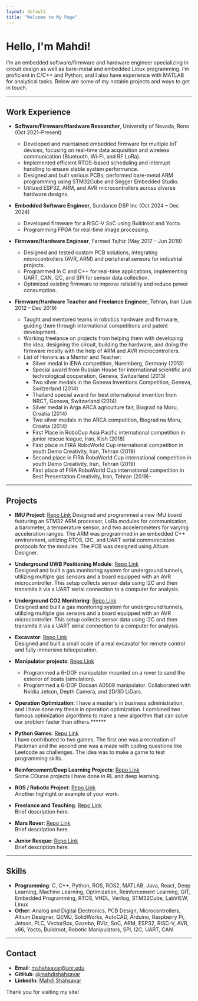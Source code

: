 ```yaml
---
layout: default
title: "Welcome to My Page"
---
```


# Hello, I'm Mahdi!

I’m an embedded software/firmware and hardware engineer specializing in circuit design as well as bare-metal and embedded Linux programming. I’m proficient in C/C++ and Python, and I also have experience with MATLAB for analytical tasks. Below are some of my notable projects and ways to get in touch.

---

## Work Experience

- **Software/Firmware/Hardware Researcher**, University of Nevada, Reno (Oct 2021–Present)  
  - Developed and maintained embedded firmware for multiple IoT devices, focusing on real-time data acquisition and wireless communication (Bluetooth, Wi-Fi, and RF LoRa).  
  - Implemented efficient RTOS-based scheduling and interrupt handling to ensure stable system performance.  
  - Designed and built various PCBs; performed bare-metal ARM programming using STM32Cube and Segger Embedded Studio.
  - Utilized ESP32, ARM, and AVR microcontrollers across diverse hardware designs.


- **Embedded Software Engineer**, Sundance DSP Inc (Oct 2024 – Dec 2024)  
  - Developed firmware for a RISC-V SoC using Buildroot and Yocto.  
  - Programming FPGA for real-time image processing.  


- **Firmware/Hardware Engineer**, Farmed Tajhiz (May 2017 – Jun 2019)  
  - Designed and tested custom PCB solutions, integrating microcontrollers (AVR, ARM) and peripheral sensors for industrial projects.  
  - Programmed in C and C++ for real-time applications, implementing UART, CAN, I2C, and SPI for sensor data collection.  
  - Optimized existing firmware to improve reliability and reduce power consumption.

    
- **Firmware/Hardware Teacher and Freelance Engineer**, Tehran, Iran (Jun 2012 – Dec 2019)  
  - Taught and mentored teams in robotics hardware and firmware, guiding them through international competitions and patent development.   
  - Working freelance on projects from helping them with developing the idea, designing the circuit, building the hardware, and doing the firmware mostly with the help of ARM and AVR microcontrollers.  
  - List of Honors as a Mentor and Teacher: 
    - Silver medal in iENA competition, Nuremberg, Germany (2013)
    - Special award from Russian House for international scientific and technological cooperation, Geneva, Switzerland (2013)
    - Two silver medals in the Geneva Inventions Competition, Geneva, Switzerland (2014)
    - Thailand special award for best international invention from NRCT, Geneva, Switzerland (2014)
    - Silver medal in Arga ARCA agriculture fair, Biograd na Moru, Croatia (2014)
    - Two silver medals in the ARCA competition, Biograd na Moru, Croatia (2014)
    - First Place in RoboCup Asia Pacific international competition in junior rescue league, Iran, Kish (2018)
    - First place in FIRA RoboWorld Cup international competition in youth Demo Creativity, Iran, Tehran (2019)
    - Second place in FIRA RoboWorld Cup international competition in youth Demo Creativity, Iran, Tehran (2019)
    - First place of FIRA RoboWorld Cup international competition in Best Presentation Creativity, Iran, Tehran (2019)-   

---

## Projects

- **IMU Project**: [Repo Link](https://github.com/mahdishahsavar/Slope_IMU.git)
  Designed and programmed a new IMU board featuring an STM32 ARM processor, LoRa modules for communication, a barometer, a temperature sensor, and two accelerometers for varying acceleration ranges. The ARM was programmed in an embedded C++ environment, utilizing RTOS, I2C, and UART serial communication protocols for the modules. The PCB was designed using Altium Designer.

- **Underground UWB Positioning Module**: [Repo Link](https://github.com/mahdishahsavar/UWB_Positioning.git)  
  Designed and built a gas monitoring system for underground tunnels, utilizing multiple gas sensors and a board equipped with an AVR microcontroller. This setup collects sensor data using I2C and then transmits it via a UART serial connection to a computer for analysis.
  
- **Underground CO2 Monitoring**: [Repo Link](https://github.com/mahdishahsavar/project1)  
  Designed and built a gas monitoring system for underground tunnels, utilizing multiple gas sensors and a board equipped with an AVR microcontroller. This setup collects sensor data using I2C and then transmits it via a UART serial connection to a computer for analysis.

- **Excavator**: [Repo Link](https://github.com/mahdishahsavar/project1)  
  Designed and built a small scale of a real excavator for remote control and fully immersive teleoperation.

- **Manipulator projects**: [Repo Link](https://github.com/mahdishahsavar/Sanding_project/tree/project)  
  - Programmed a 6-DOF manipulator mounted on a rover to sand the exterior of boats (simulation).  
  - Programmed a 6-DOF Doosan A0509 manipulator. Collaborated with Nvidia Jetson, Depth Camera, and 2D/3D LiDars.

- **Operation Optimization**:
  I have a master's in business administration, and I have done my thesis in operation optimization. I combined two famous optimization algorithms to make a new algorithm that can solve our problem faster than others.******
  
- **Python Games**: [Repo Link](https://github.com/mahdishahsavar/project2)  
  I have contributed to two games, The first one was a recreation of Packman and the second one was a maze with coding questions like Leetcode as challenges. The idea was to make a game to test programming skills.
  

- **Reinforcement/Deep Learning Projects**: [Repo Link](https://github.com/mahdishahsavar/project3)  
  Some COurse projects I have done in RL and deep learning.

- **ROS / Robotic Project**: [Repo Link](https://github.com/mahdishahsavar/project3)  
  Another highlight or example of your work.
  
- **Freelance and Teaching**: [Repo Link](https://github.com/mahdishahsavar/project2)  
  Brief description here.
  
- **Mars Rover**: [Repo Link](https://github.com/mahdishahsavar/project2)  
  Brief description here.
  
- **Junior Resque**: [Repo Link](https://github.com/mahdishahsavar/project2)  
  Brief description here.

---

## Skills

- **Programming**: C, C++, Python, ROS, ROS2, MATLAB, Java, React, Deep Learning, Machine Learning, Optimization, Reinforcement Learning, GIT, Embedded Programming, RTOS, VHDL, Verilog, STM32Cube, LabVIEW, Linux  
- **Other**: Analog and Digital Electronics, PCB Design, Microcontrollers, Altium Designer, QEMU, SolidWorks, AutoCAD, Arduino, Raspberry Pi, Jetson, PLC, VectorBox, Gazebo, RViz, SoC, ARM, ESP32, RISC-V, AVR, x86, Yocto, Buildroot, Robotic Manipulators, SPI, I2C, UART, CAN

---

## Contact

- **Email**: [mshahsavar@unr.edu](mailto:mshahsavar@unr.edu)
- **GitHub**: [@mahdishahsavar](https://github.com/mahdishahsavar)
- **LinkedIn**: [Mahdi Shahsavar](https://www.linkedin.com/in/mahdi-shahsavar/)

Thank you for visiting my site!
